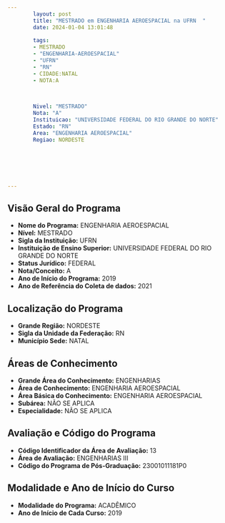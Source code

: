 ```yaml
---
        layout: post
        title: "MESTRADO em ENGENHARIA AEROESPACIAL na UFRN  "
        date: 2024-01-04 13:01:48
     
        tags:
        - MESTRADO
        - "ENGENHARIA-AEROESPACIAL"
        - "UFRN"
        - "RN"
        - CIDADE:NATAL
        - NOTA:A
        
       

        Nivel: "MESTRADO"
        Nota: "A"
        Instituicao: "UNIVERSIDADE FEDERAL DO RIO GRANDE DO NORTE"
        Estado: "RN"
        Area: "ENGENHARIA AEROESPACIAL"
        Regiao: NORDESTE
        
        
        
        
        
        
---
```

## Visão Geral do Programa
- **Nome do Programa:** ENGENHARIA AEROESPACIAL
- **Nível:** MESTRADO
- **Sigla da Instituição:** UFRN
- **Instituição de Ensino Superior:** UNIVERSIDADE FEDERAL DO RIO GRANDE DO NORTE
- **Status Jurídico:** FEDERAL
- **Nota/Conceito:** A
- **Ano de Início do Programa:** 2019
- **Ano de Referência do Coleta de dados:** 2021

## Localização do Programa
- **Grande Região:** NORDESTE
- **Sigla da Unidade da Federação:** RN
- **Município Sede:** NATAL

## Áreas de Conhecimento
- **Grande Área do Conhecimento:** ENGENHARIAS
- **Área de Conhecimento:** ENGENHARIA AEROESPACIAL
- **Área Básica do Conhecimento:** ENGENHARIA AEROESPACIAL
- **Subárea:** NÃO SE APLICA
- **Especialidade:** NÃO SE APLICA

## Avaliação e Código do Programa
- **Código Identificador da Área de Avaliação:** 13
- **Área de Avaliação:** ENGENHARIAS III
- **Código do Programa de Pós-Graduação:** 23001011181P0


## Modalidade e Ano de Início do Curso
- **Modalidade do Programa:** ACADÊMICO
- **Ano de Início de Cada Curso:** 2019
